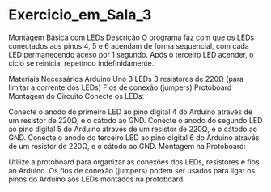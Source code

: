 # Exercicio_em_Sala_3
Montagem Básica com LEDs
Descrição
O programa faz com que os LEDs conectados aos pinos 4, 5 e 6 acendam de forma sequencial, com cada LED permanecendo aceso por 1 segundo. Após o terceiro LED acender, o ciclo se reinicia, repetindo indefinidamente.

Materiais Necessários
Arduino Uno
3 LEDs
3 resistores de 220Ω (para limitar a corrente dos LEDs)
Fios de conexão (jumpers)
Protoboard
Montagem do Circuito
Conecte os LEDs:

Conecte o anodo do primeiro LED ao pino digital 4 do Arduino através de um resistor de 220Ω, e o cátodo ao GND.
Conecte o anodo do segundo LED ao pino digital 5 do Arduino através de um resistor de 220Ω, e o cátodo ao GND.
Conecte o anodo do terceiro LED ao pino digital 6 do Arduino através de um resistor de 220Ω, e o cátodo ao GND.
Montagem na Protoboard:

Utilize a protoboard para organizar as conexões dos LEDs, resistores e fios ao Arduino.
Os fios de conexão (jumpers) podem ser usados para ligar os pinos do Arduino aos LEDs montados na protoboard.
